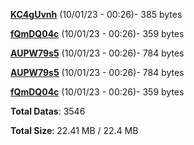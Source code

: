 [**KC4gUvnh**](/data/KC4gUvnh.txt) (10/01/23 - 00:26)- 385 bytes

[**fQmDQ04c**](/data/fQmDQ04c.txt) (10/01/23 - 00:26)- 359 bytes

[**AUPW79s5**](/data/AUPW79s5.txt) (10/01/23 - 00:26)- 784 bytes

[**AUPW79s5**](/data/AUPW79s5.txt) (10/01/23 - 00:26)- 784 bytes

[**fQmDQ04c**](/data/fQmDQ04c.txt) (10/01/23 - 00:26)- 359 bytes

**Total Datas**: 3546

**Total Size**: 22.41 MB / 22.4 MB